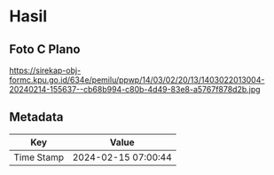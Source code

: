 # Hasil

## Foto C Plano

https://sirekap-obj-formc.kpu.go.id/634e/pemilu/ppwp/14/03/02/20/13/1403022013004-20240214-155637--cb68b994-c80b-4d49-83e8-a5767f878d2b.jpg


## Metadata

| Key        | Value               |
| ---------- | ------------------- |
| Time Stamp | 2024-02-15 07:00:44 |



